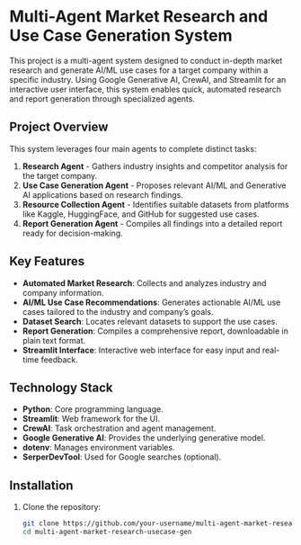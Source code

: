 # Multi-Agent Market Research and Use Case Generation System

This project is a multi-agent system designed to conduct in-depth market research and generate AI/ML use cases for a target company within a specific industry. Using Google Generative AI, CrewAI, and Streamlit for an interactive user interface, this system enables quick, automated research and report generation through specialized agents.

## Project Overview

This system leverages four main agents to complete distinct tasks:
1. **Research Agent** - Gathers industry insights and competitor analysis for the target company.
2. **Use Case Generation Agent** - Proposes relevant AI/ML and Generative AI applications based on research findings.
3. **Resource Collection Agent** - Identifies suitable datasets from platforms like Kaggle, HuggingFace, and GitHub for suggested use cases.
4. **Report Generation Agent** - Compiles all findings into a detailed report ready for decision-making.

## Key Features

- **Automated Market Research**: Collects and analyzes industry and company information.
- **AI/ML Use Case Recommendations**: Generates actionable AI/ML use cases tailored to the industry and company’s goals.
- **Dataset Search**: Locates relevant datasets to support the use cases.
- **Report Generation**: Compiles a comprehensive report, downloadable in plain text format.
- **Streamlit Interface**: Interactive web interface for easy input and real-time feedback.

## Technology Stack

- **Python**: Core programming language.
- **Streamlit**: Web framework for the UI.
- **CrewAI**: Task orchestration and agent management.
- **Google Generative AI**: Provides the underlying generative model.
- **dotenv**: Manages environment variables.
- **SerperDevTool**: Used for Google searches (optional).

## Installation

1. Clone the repository:
   ```bash
   git clone https://github.com/your-username/multi-agent-market-research-usecase-gen.git
   cd multi-agent-market-research-usecase-gen
